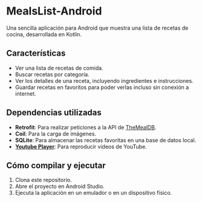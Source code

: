 # MealsList-Android

Una sencilla aplicación para Android que muestra una lista de recetas de cocina, desarrollada en Kotlin.

## Características

*   Ver una lista de recetas de comida.
*   Buscar recetas por categoría.
*   Ver los detalles de una receta, incluyendo ingredientes e instrucciones.
*   Guardar recetas en favoritos para poder verlas incluso sin conexión a internet.

## Dependencias utilizadas

*   **Retrofit**: Para realizar peticiones a la API de [TheMealDB](https://www.themealdb.com/).
*   **Coil**: Para la carga de imágenes.
*   **SQLite**: Para almacenar las recetas favoritas en una base de datos local.
*   **[Youtube Player](https://github.com/PierfrancescoSoffritti/android-youtube-player)**: Para reproducir videos de YouTube.

## Cómo compilar y ejecutar

1.  Clona este repositorio.
2.  Abre el proyecto en Android Studio.
3.  Ejecuta la aplicación en un emulador o en un dispositivo físico.